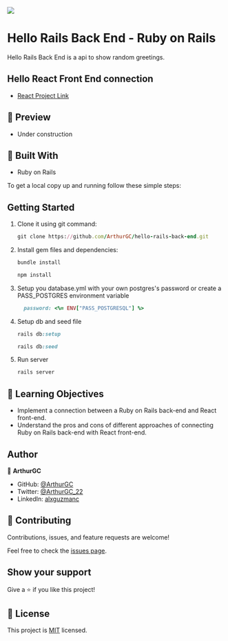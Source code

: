 ![](https://img.shields.io/badge/Microverse-blueviolet)
# Hello Rails Back End - Ruby on Rails

Hello Rails Back End is a api to show random greetings.

## Hello React Front End connection
- [React Project Link](https://github.com/ArthurGC/Hello-React-front-end)
## :hammer: Preview

- Under construction

## :hammer: Built With

- Ruby on Rails

To get a local copy up and running follow these simple steps:

## Getting Started

1. Clone it using git command:
      ```ruby
      git clone https://github.com/ArthurGC/hello-rails-back-end.git
      ```

2. Install gem files and dependencies:
      ```ruby
      bundle install
      ```
      ```ruby
      npm install
      ```
3. Setup you database.yml with your own postgres's password or create a PASS_POSTGRES environment variable 
      ```ruby
        password: <%= ENV["PASS_POSTGRESQL"] %>
      ```
4. Setup db and seed file
      ```ruby
      rails db:setup
      ```
      ```ruby
      rails db:seed
      ```
5. Run server
      ```ruby
      rails server
      ```

## :blue_book: Learning Objectives

- Implement a connection between a Ruby on Rails back-end and React front-end.
- Understand the pros and cons of different approaches of connecting Ruby on Rails back-end with React front-end.

## Author

👤 **ArthurGC**

- GitHub: [@ArthurGC](https://github.com/ArthurGC)
- Twitter: [@ArthurGC_22](https://twitter.com/ArthurGC_22)
- LinkedIn: [alxguzmanc](https://www.linkedin.com/in/alxguzmanc/)

## 🤝 Contributing

Contributions, issues, and feature requests are welcome!

Feel free to check the [issues page](https://github.com/ArthurGC/hello-rails-back-end/issues).

## Show your support

Give a ⭐️ if you like this project!

## 📝 License

This project is [MIT](LICENSE) licensed.

